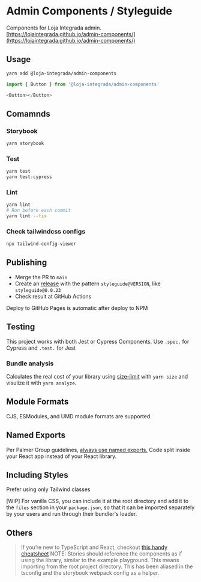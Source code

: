 # Admin Components / Styleguide

Components for Loja Integrada admin.
[https://lojaintegrada.github.io/admin-components/](https://lojaintegrada.github.io/admin-components/)

## Usage

```bash
yarn add @loja-integrada/admin-components
```

```js
import { Button } from '@loja-integrada/admin-components'

<Button></Button>
```

## Comamnds

### Storybook

```bash
yarn storybook
```

### Test

```bash
yarn test
yarn test:cypress
```

### Lint

```bash
yarn lint
# Run before each commit
yarn lint --fix
```

### Check tailwindcss configs

```bash
npx tailwind-config-viewer
```

## Publishing

- Merge the PR to `main`
- Create an [release](https://github.com/lojaintegrada/admin-components/releases) with the pattern `styleguide@VERSION`, like `styleguide@0.0.23`
- Check result at GitHub Actions

Deploy to GitHub Pages is automatic after deploy to NPM

## Testing

This project works with both Jest or Cypress Components.
Use `.spec.` for Cypress and `.test.` for Jest

### Bundle analysis

Calculates the real cost of your library using [size-limit](https://github.com/ai/size-limit) with `yarn size` and visulize it with `yarn analyze`.

## Module Formats

CJS, ESModules, and UMD module formats are supported.

## Named Exports

Per Palmer Group guidelines, [always use named exports.](https://github.com/palmerhq/typescript#exports) Code split inside your React app instead of your React library.

## Including Styles

Prefer using only Tailwind classes

[WIP]
For vanilla CSS, you can include it at the root directory and add it to the `files` section in your `package.json`, so that it can be imported separately by your users and run through their bundler's loader.

## Others

> If you’re new to TypeScript and React, checkout [this handy cheatsheet](https://github.com/sw-yx/react-typescript-cheatsheet/)
> NOTE: Stories should reference the components as if using the library, similar to the example playground. This means importing from the root project directory. This has been aliased in the tsconfig and the storybook webpack config as a helper.
